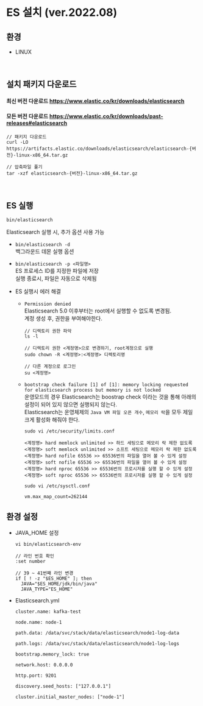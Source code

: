 # ES 설치 (ver.2022.08)

## 환경
- LINUX
<br>

## 설치 패키지 다운로드
#### 최신 버전 다운로드 https://www.elastic.co/kr/downloads/elasticsearch
#### 모든 버전 다운로드 https://www.elastic.co/kr/downloads/past-releases#elasticsearch 

```
// 패키지 다운로드
curl -LO https://artifacts.elastic.co/downloads/elasticsearch/elasticsearch-{버전}-linux-x86_64.tar.gz

// 압축파일 풀기
tar -xzf elasticsearch-{버전}-linux-x86_64.tar.gz
```
<br>

## ES 실행
```
bin/elasticsearch
```
Elasticsearch 실행 시, 추가 옵션 사용 가능<br>
- `bin/elasticsearch -d` <br> 백그라운드 데몬 실행 옵션<br>
- `bin/elasticsearch -p <파일명>` <br> ES 프로세스 ID를 지정한 파일에 저장 <br> 실행 종료시, 파일은 자동으로 삭제됨<br>

- ES 실행시 에러 해결
  - `Permission denied`<br>
Elasticsearch 5.0 이후부터는 root에서 실행할 수 없도록 변경됨.<br>
계정 생성 후, 권한을 부여해야한다.
    ```
    // 디렉토리 권한 파악
    ls -l

    // 디렉토리 권한 <계정명>으로 변경하기, root계정으로 실행
    sudo chown -R <계정명>:<계정명> 디렉토리명
    
    // 다른 계정으로 로그인
    su <계정명>
    ```

  - `bootstrap check failure [1] of [1]: memory locking requested for elasticsearch process but memory is not locked`<br>
운영모드의 경우 Elasticsearch는 boostrap check 이라는 것을 통해 아래의 설정이 되어 있지 않으면 실행되지 않는다.<br>
Elasticsearch는 운영체제의 `Java VM 파일 오픈 개수`, `메모리 락`을 모두 제일 크게 활성화 해줘야 한다.<br>


    ```
    sudo vi /etc/security/limits.conf
    
    <계정명> hard memlock unlimited >> 하드 세팅으로 메모리 락 제한 없도록
    <계정명> soft memlock unlimited >> 소프트 세팅으로 메모리 락 제한 없도록
    <계정명> hard nofile 65536 >> 65536번의 파일을 열어 볼 수 있게 설정
    <계정명> soft nofile 65536 >> 65536번의 파일을 열어 볼 수 있게 설정
    <계정명> hard nproc 65536 >> 65536번의 프로시저를 실행 할 수 있게 설정
    <계정명> soft nproc 65536 >> 65536번의 프로시저를 실행 할 수 있게 설정
    ```
    ```
    sudo vi /etc/sysctl.conf

    vm.max_map_count=262144
    ```

## 환경 설정

- JAVA_HOME 설정
    ```
    vi bin/elasticsearch-env
    
    // 라인 번호 확인
    :set number
    
    // 39 ~ 41번째 라인 변경
    if [ ! -z "$ES_HOME" ]; then
      JAVA="$ES_HOME/jdk/bin/java"
      JAVA_TYPE="ES_HOME"
    
    ```

- Elasticsearch.yml

    ```
    cluster.name: kafka-test

    node.name: node-1

    path.data: /data/svc/stack/data/elasticsearch/node1-log-data

    path.logs: /data/svc/stack/data/elasticsearch/node1-log-logs

    bootstrap.memory_lock: true

    network.host: 0.0.0.0

    http.port: 9201

    discovery.seed_hosts: ["127.0.0.1"]

    cluster.initial_master_nodes: ["node-1"]
    ```

